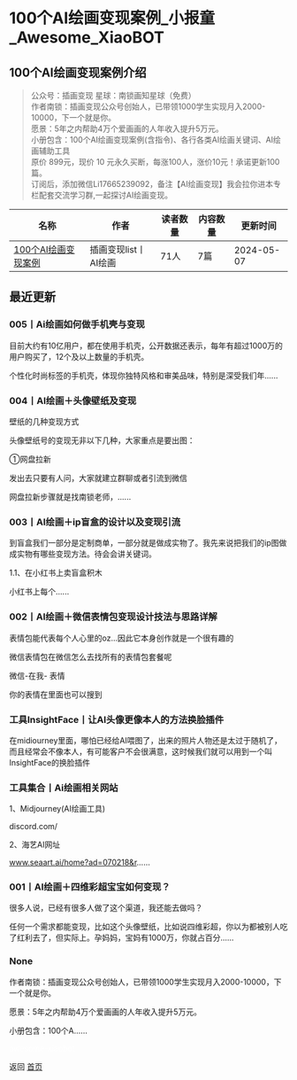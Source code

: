 # 100个AI绘画变现案例_小报童_Awesome_XiaoBOT

## 100个AI绘画变现案例介绍
> 公众号：插画变现 星球：南锁画知星球（免费）    
作者南锁：插画变现公众号创始人，已带领1000学生实现月入2000-10000，下一个就是你。    
愿景：5年之内帮助4万个爱画画的人年收入提升5万元。    
小册包含：100个AI绘画变现案例(含指令)、各行各类AI绘画关键词、AI绘画辅助工具    
原价 899元，现价 10 元永久买断，每涨100人，涨价10元！承诺更新100篇。    
订阅后，添加微信Li17665239092，备注【AI绘画变现】我会拉你进本专栏配套交流学习群,一起探讨AI绘画变现。  
  


|名称|作者|读者数量|内容数量|更新时间|
|---|---|---|---|---|
|[100个AI绘画变现案例](https://xiaobot.net/p/Li17665239092?refer=9c3f1c95-a052-465a-9902-f6d75080262a)|插画变现list丨AI绘画|71人|7篇|2024-05-07|

## 最近更新
### 005丨Ai绘画如何做手机壳与变现

目前大约有10亿用户，都在使用手机壳，公开数据还表示，每年有超过1000万的用户购买了，12个及以上数量的手机壳。

个性化时尚标签的手机壳，体现你独特风格和审美品味，特别是深受我们年......

### 004丨AI绘画＋头像壁纸及变现

壁纸的几种变现方式

头像壁纸号的变现无非以下几种，大家重点是要出图：

①网盘拉新

发出去只要有人问，大家就建立群聊或者引流到微信

网盘拉新步骤就是找南锁老师，......

### 003丨AI绘画＋ip盲盒的设计以及变现引流

到盲盒我们一部分是定制商单，一部分就是做成实物了。我先来说把我们的ip图做成实物有哪些变现方法。待会会讲关键词。

1.1、在小红书上卖盲盒积木

小红书上每个......

### 002丨AI绘画＋微信表情包变现设计技法与思路详解

表情包能代表每个人心里的oz...因此它本身创作就是一个很有趣的

微信表情包在微信怎么去找所有的表情包套餐呢

微信-在我- 表情

你的表情在里面也可以搜到

### 工具InsightFace丨让AI头像更像本人的方法换脸插件

在midiourney里面，哪怕已经给AI喂图了，出来的照片人物还是太过于随机了，而且经常会不像本人，有可能客户不会很满意，这时候我们就可以用到一个叫InsightFace的换脸插件

### 工具集合丨Ai绘画相关网站

1、Midjourney(AI绘画工具)

discord.com/

2、海艺AI网址

www.seaart.ai/home?ad=070218&r......

### 001丨AI绘画＋四维彩超宝宝如何变现？

很多人说，已经有很多人做了这个渠道，我还能去做吗？

任何一个需求都能变现，比如这个头像壁纸，比如说四维彩超，你以为都被别人吃了红利去了，但实际上。孕妈妈，宝妈有1000万，你就占百分......

### None

作者南锁：插画变现公众号创始人，已带领1000学生实现月入2000-10000，下一个就是你。

愿景：5年之内帮助4万个爱画画的人年收入提升5万元。

小册包含：100个A......


<a href="https://github.com/Reno9527/awesome-xiaobot" style="color: white; text-decoration: none;">awesome-xiaobot</a>

返回 [首页](../README.md)
